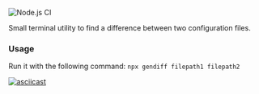 ![Node.js CI](https://github.com/Bringoff/backend-project-lvl2/workflows/CI/badge.svg)

Small terminal utility to find a difference between two configuration files.

### Usage

Run it with the following command: `npx gendiff filepath1 filepath2`

[![asciicast](https://asciinema.org/a/xM0aT55gehKInV2WXgfdj7Uko.svg)](https://asciinema.org/a/xM0aT55gehKInV2WXgfdj7Uko)